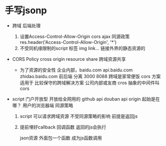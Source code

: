 # 手写jsonp
- 跨域
    后端处理
    1. 设置Access-Control-Allow-Origin
        cors ajax 同源政策
        res.header('Access-Control-Allow-Origin', '*')
    2. 不受同机缘限制的script 标签
        <script src="外网地址"></script>
        img
        link...
        链接外界的静态资源的
- CORS Policy
    cross origin resource share 跨域资源共享
    - 为了资源的安全性
        企业内部，baidu.com api.baidu.com zhidao.baidu.com
        前后端  分离  3000 8088 跨域是家常便饭
        cors  方案  适用于  比较保守的跨域解决方案
        公司内部或友商
        cros  抽象的中间件叫cors

- script 门户开放型
    开放给全网用的  github api douban api
    origin 起始是在哪？  用户的浏览器端    同源策略
    1. script 可以请求跨域资源  不受同源策略的影响
        前提是返回js
    2. 提前埋好callback 回调函数
        返回的js会执行

        json资源  外面包一个函数  成为js函数调用
